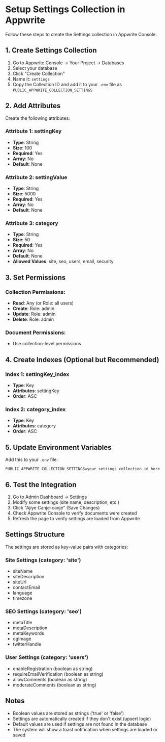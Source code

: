 # Setup Settings Collection in Appwrite

Follow these steps to create the Settings collection in Appwrite Console.

## 1. Create Settings Collection

1. Go to Appwrite Console → Your Project → Databases
2. Select your database
3. Click "Create Collection"
4. Name it: `settings`
5. Copy the Collection ID and add it to your `.env` file as `PUBLIC_APPWRITE_COLLECTION_SETTINGS`

## 2. Add Attributes

Create the following attributes:

### Attribute 1: settingKey
- **Type**: String
- **Size**: 100
- **Required**: Yes
- **Array**: No
- **Default**: None

### Attribute 2: settingValue
- **Type**: String
- **Size**: 5000
- **Required**: Yes
- **Array**: No
- **Default**: None

### Attribute 3: category
- **Type**: String
- **Size**: 50
- **Required**: Yes
- **Array**: No
- **Default**: None
- **Allowed Values**: site, seo, users, email, security

## 3. Set Permissions

### Collection Permissions:
- **Read**: Any (or Role: all users)
- **Create**: Role: admin
- **Update**: Role: admin
- **Delete**: Role: admin

### Document Permissions:
- Use collection-level permissions

## 4. Create Indexes (Optional but Recommended)

### Index 1: settingKey_index
- **Type**: Key
- **Attributes**: settingKey
- **Order**: ASC

### Index 2: category_index
- **Type**: Key
- **Attributes**: category
- **Order**: ASC

## 5. Update Environment Variables

Add this to your `.env` file:

```env
PUBLIC_APPWRITE_COLLECTION_SETTINGS=your_settings_collection_id_here
```

## 6. Test the Integration

1. Go to Admin Dashboard → Settings
2. Modify some settings (site name, description, etc.)
3. Click "Ajiye Canje-canje" (Save Changes)
4. Check Appwrite Console to verify documents were created
5. Refresh the page to verify settings are loaded from Appwrite

## Settings Structure

The settings are stored as key-value pairs with categories:

### Site Settings (category: 'site')
- siteName
- siteDescription
- siteUrl
- contactEmail
- language
- timezone

### SEO Settings (category: 'seo')
- metaTitle
- metaDescription
- metaKeywords
- ogImage
- twitterHandle

### User Settings (category: 'users')
- enableRegistration (boolean as string)
- requireEmailVerification (boolean as string)
- allowComments (boolean as string)
- moderateComments (boolean as string)

## Notes

- Boolean values are stored as strings ('true' or 'false')
- Settings are automatically created if they don't exist (upsert logic)
- Default values are used if settings are not found in the database
- The system will show a toast notification when settings are loaded or saved
